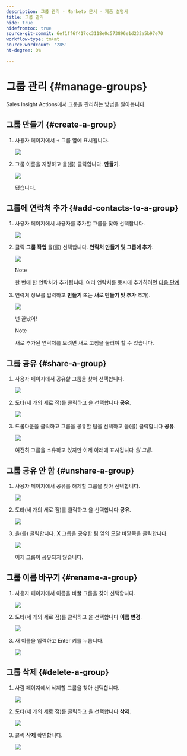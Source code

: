 ```yaml
---
description: 그룹 관리 - Marketo 문서 - 제품 설명서
title: 그룹 관리
hide: true
hidefromtoc: true
source-git-commit: 6ef1ff6f417cc3118e0c573896e1d232a5b97e70
workflow-type: tm+mt
source-wordcount: '285'
ht-degree: 0%

---
```


# 그룹 관리 {#manage-groups}

Sales Insight Actions에서 그룹을 관리하는 방법을 알아봅니다.

## 그룹 만들기 {#create-a-group}

1. 사용자 페이지에서 **+** 그룹 옆에 표시됩니다.

   ![](assets/one-4.png)

1. 그룹 이름을 지정하고 을(를) 클릭합니다. **만들기**.

   ![](assets/two-3.png)

   됐습니다.

## 그룹에 연락처 추가 {#add-contacts-to-a-group}

1. 사용자 페이지에서 사용자를 추가할 그룹을 찾아 선택합니다.

   ![](assets/three-3.png)

1. 클릭 **그룹 작업** 을(를) 선택합니다. **연락처 만들기 및 그룹에 추가**.

   ![](assets/four-3.png)

   >[!NOTE]
   >
   >한 번에 한 연락처가 추가됩니다. 여러 연락처를 동시에 추가하려면 [다음 단계](/help/marketo/product-docs/marketo-sales-insight/actions/people/managing-contacts/import-contacts-via-csv.md).

1. 연락처 정보를 입력하고 **만들기** 또는 **새로 만들기 및 추가** 추가).

   ![](assets/five-3.png)

   넌 끝났어!

   >[!NOTE]
   >
   >새로 추가된 연락처를 보려면 새로 고침을 눌러야 할 수 있습니다.

## 그룹 공유 {#share-a-group}

1. 사용자 페이지에서 공유할 그룹을 찾아 선택합니다.

   ![](assets/six.png)

1. 도타(세 개의 세로 점)를 클릭하고 을 선택합니다 **공유**.

   ![](assets/seven.png)

1. 드롭다운을 클릭하고 그룹을 공유할 팀을 선택하고 을(를) 클릭합니다 **공유**.

   ![](assets/eight.png)

   여전히 그룹을 소유하고 있지만 이제 아래에 표시됩니다 _팀 그룹_.

## 그룹 공유 안 함 {#unshare-a-group}

1. 사용자 페이지에서 공유를 해제할 그룹을 찾아 선택합니다.

   ![](assets/ten.png)

1. 도타(세 개의 세로 점)를 클릭하고 을 선택합니다 **공유**.

   ![](assets/eleven.png)

1. 을(를) 클릭합니다. **X** 그룹을 공유한 팀 옆의 모달 바깥쪽을 클릭합니다.

   ![](assets/twelve.png)

   이제 그룹이 공유되지 않습니다.

## 그룹 이름 바꾸기 {#rename-a-group}

1. 사용자 페이지에서 이름을 바꿀 그룹을 찾아 선택합니다.

   ![](assets/six.png)

1. 도타(세 개의 세로 점)를 클릭하고 을 선택합니다 **이름 변경**.

   ![](assets/thirteen.png)

1. 새 이름을 입력하고 Enter 키를 누릅니다.

   ![](assets/fourteen.png)

## 그룹 삭제 {#delete-a-group}

1. 사람 페이지에서 삭제할 그룹을 찾아 선택합니다.

   ![](assets/fifteen.png)

1. 도타(세 개의 세로 점)를 클릭하고 을 선택합니다 **삭제**.

   ![](assets/sixteen.png)

1. 클릭 **삭제** 확인합니다.

   ![](assets/seventeen.png)
